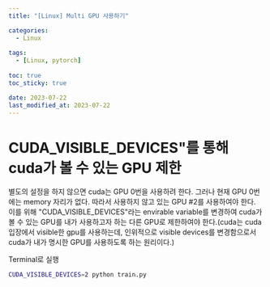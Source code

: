 ```yaml
---
title: "[Linux] Multi GPU 사용하기"

categories: 
  - Linux
  
tags:
  - [Linux, pytorch]
  
toc: true
toc_sticky: true

date: 2023-07-22
last_modified_at: 2023-07-22
---
```


# CUDA_VISIBLE_DEVICES"를 통해 cuda가 볼 수 있는 GPU 제한
별도의 설정을 하지 않으면 cuda는 GPU 0번을 사용하려 한다. 그러나 현재 GPU 0번에는 memory 자리가 없다. 따라서 사용하지 않고 있는 GPU #2를 사용하여야 한다. 이를 위해 "CUDA_VISIBLE_DEVICES"라는 envirable variable를 변경하여 cuda가 볼 수 있는 GPU를 내가 사용하고자 하는 다른 GPU로 제한하여야 한다.(cuda는 cuda입장에서 visible한 gpu를 사용하는데, 인위적으로 visible devices를 변경함으로서 cuda가 내가 명시한 GPU를 사용하도록 하는 원리이다.)

Terminal로 실행
```bash
CUDA_VISIBLE_DEVICES=2 python train.py
```
